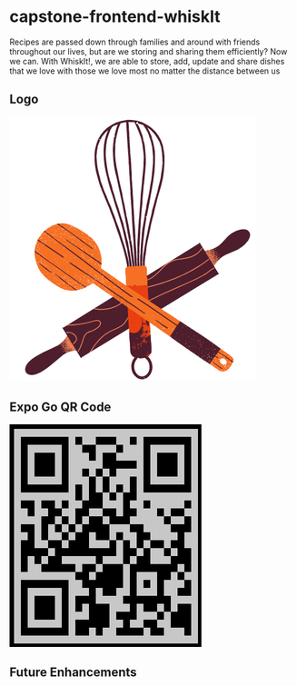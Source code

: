 # capstone-frontend-whiskIt

Recipes are passed down through families and around with friends throughout our lives, but are we storing and sharing them efficiently? Now we can. With WhiskIt!, we are  able to store, add, update and share dishes that we love with those we love most no matter the distance between us


## Logo

![Logo](assets/Logo.png)


## Expo Go QR Code

![alt text](assets/QR-expo.png)


## Future Enhancements